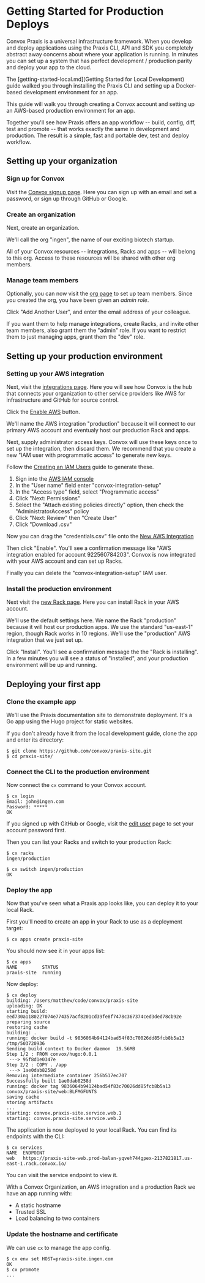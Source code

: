 # Getting Started for Production Deploys

Convox Praxis is a universal infrastructure framework. When you develop and deploy applications using the Praxis CLI, API and SDK you completely abstract away concerns about where your application is running. In minutes you can set up a system that has perfect development / production parity and deploy your app to the cloud.

The [getting-started-local.md](Getting Started for Local Development) guide walked you through installing the Praxis CLI and setting up a Docker-based development environment for an app.

This guide will walk you through creating a Convox account and setting up an AWS-based production environment for an app.

Together you'll see how Praxis offers an app workflow -- build, config, diff, test and promote -- that works exactly the same in development and production. The result is a simple, fast and portable dev, test and deploy workflow.

## Setting up your organization

### Sign up for Convox

Visit the [Convox signup page](https://ui.convox.com/auth/new). Here you can sign up with an email and set a password, or sign up through GitHub or Google.

### Create an organization

Next, create an organization. 

We'll call the org "ingen", the name of our exciting biotech startup.

All of your Convox resources -- integrations, Racks and apps -- will belong to this org. Access to these resources will be shared with other org members.

### Manage team members

Optionally, you can now visit the [org page](https://ui.convox.com/org) to set up team members. Since you created the org, you have been given an *admin role*.

Click "Add Another User", and enter the email address of your colleague.

If you want them to help manage integrations, create Racks, and invite other team members, also grant them the "admin" role. If you want to restrict them to just managing apps, grant them the "dev" role.

## Setting up your production environment

### Setting up your AWS integration

Next, visit the [integrations page](https://ui.convox.com/integrations). Here you will see how Convox is the hub that connects your organization to other service providers like AWS for infrastructure and GitHub for source control.

Click the [Enable AWS](https://ui.convox.com/integrations/aws/new) button.

We'll name the AWS integration "production" because it will connect to our primary AWS account and eventualy host our production Rack and apps.

Next, supply administrator access keys. Convox will use these keys once to set up the integration, then discard them. We recommend that you create a new "IAM user with programmatic access" to generate new keys.

Follow the [Creating an IAM Users](http://docs.aws.amazon.com/IAM/latest/UserGuide/id_users_create.html#id_users_create_console) guide to generate these.

1. Sign into the [AWS IAM console](https://console.aws.amazon.com/iam/home#/users)
2. In the "User name" field enter "convox-integration-setup"
3. In the "Access type" field, select "Programmatic access"
4. Click "Next: Permissions"
5. Select the "Attach existing policies directly" option, then check the "AdministratorAccess" policy
6. Click "Next: Review" then "Create User"
7. Click "Download .csv"

Now you can drag the "credentials.csv" file onto the [New AWS Integration](https://ui.convox.com/integrations/aws/new)

Then click "Enable". You'll see a confirmation message like "AWS integration enabled for account 922560784203". Convox is now integrated with your AWS account and can set up Racks.

Finally you can delete the "convox-integration-setup" IAM user.

### Install the production environment

Next visit the [new Rack page](https://ui.convox.com/racks/new). Here you can install Rack in your AWS account.

We'll use the default settings here. We name the Rack "production" because it will host our production apps. We use the standard "us-east-1" region, though Rack works in 10 regions. We'll use the "production" AWS integration that we just set up.

Click "Install". You'll see a confirmation message the the "Rack is installing". In a few minutes you will see a status of "installed", and your production environment will be up and running.

## Deploying your first app

### Clone the example app

We'll use the Praxis documentation site to demonstrate deployment. It's a Go app using the Hugo project for static websites.

If you don't already have it from the local development guide, clone the app and enter its directory:

    $ git clone https://github.com/convox/praxis-site.git
    $ cd praxis-site/

### Connect the CLI to the production environment

Now connect the `cx` command to your Convox account.

    $ cx login
    Email: john@ingen.com
    Password: *****
    OK

If you signed up with GitHub or Google, visit the [edit user](https://ui.convox.com/user/edit) page to set your account password first.

Then you can list your Racks and switch to your production Rack:

    $ cx racks
    ingen/production

    $ cx switch ingen/production
    OK

### Deploy the app

Now that you've seen what a Praxis app looks like, you can deploy it to your local Rack.

First you'll need to create an app in your Rack to use as a deployment target:

    $ cx apps create praxis-site

You should now see it in your apps list:

    $ cx apps
    NAME         STATUS
    praxis-site  running

Now deploy:

    $ cx deploy
    building: /Users/matthew/code/convox/praxis-site
    uploading: OK
    starting build: eed730a1180227074e774357acf8201cd39fe8f7478c367374ced3ded78cb92e
    preparing source
    restoring cache
    building: .
    running: docker build -t 9836064b94124bad54f83c70026dd85fcb8b5a13 /tmp/503720936
    Sending build context to Docker daemon  19.56MB
    Step 1/2 : FROM convox/hugo:0.0.1
     ---> 95f8d1e0347e
    Step 2/2 : COPY . /app
     ---> 1ae0dab8258d
    Removing intermediate container 256b517ec707
    Successfully built 1ae0dab8258d
    running: docker tag 9836064b94124bad54f83c70026dd85fcb8b5a13 convox/praxis-site/web:BLFMGFUNTS
    saving cache
    storing artifacts
    ...
    starting: convox.praxis-site.service.web.1
    starting: convox.praxis-site.service.web.2

The application is now deployed to your local Rack. You can find its endpoints with the CLI:

    $ cx services
    NAME  ENDPOINT
    web   https://praxis-site-web.prod-balan-yqveh744gpex-2137821817.us-east-1.rack.convox.io/

You can visit the service endpoint to view it.

With a Convox Organization, an AWS integration and a production Rack we have an app running with:

* A static hostname
* Trusted SSL
* Load balancing to two containers

### Update the hostname and certificate

We can use `cx` to manage the app config.

    $ cx env set HOST=praxis-site.ingen.com
    OK
    $ cx promote
    ...

